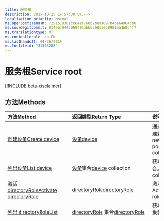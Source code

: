 ```yaml
---
title: 服务根
description: 2015-10-25 14:57:30 UTC-->
localization_priority: Normal
ms.openlocfilehash: 7291528381cc64ef760b2bdaa897b4ba64864cb0
ms.sourcegitcommit: 014eb3944306948edbb6560dbe689816a168c4f7
ms.translationtype: MT
ms.contentlocale: zh-CN
ms.lasthandoff: 04/26/2019
ms.locfileid: "33343288"
---
```

# <a name="service-root"></a><span data-ttu-id="72afa-103">服务根</span><span class="sxs-lookup"><span data-stu-id="72afa-103">Service root</span></span>

[!INCLUDE [beta-disclaimer](../../includes/beta-disclaimer.md)]

## <a name="methods"></a><span data-ttu-id="72afa-104">方法</span><span class="sxs-lookup"><span data-stu-id="72afa-104">Methods</span></span>



| <span data-ttu-id="72afa-105">方法</span><span class="sxs-lookup"><span data-stu-id="72afa-105">Method</span></span>           | <span data-ttu-id="72afa-106">返回类型</span><span class="sxs-lookup"><span data-stu-id="72afa-106">Return Type</span></span>    |<span data-ttu-id="72afa-107">说明</span><span class="sxs-lookup"><span data-stu-id="72afa-107">Description</span></span>|
|:---------------|:--------|:----------|
|[<span data-ttu-id="72afa-108">创建设备</span><span class="sxs-lookup"><span data-stu-id="72afa-108">Create device</span></span>](../api/device-post-devices.md) |[<span data-ttu-id="72afa-109">设备</span><span class="sxs-lookup"><span data-stu-id="72afa-109">device</span></span>](device.md)| <span data-ttu-id="72afa-110">通过发布到设备集合创建新设备。</span><span class="sxs-lookup"><span data-stu-id="72afa-110">Create a new device by posting to the devices collection.</span></span>|
|[<span data-ttu-id="72afa-111">列出设备</span><span class="sxs-lookup"><span data-stu-id="72afa-111">List device</span></span>](../api/device-list.md) | <span data-ttu-id="72afa-112">[设备](device.md)集合</span><span class="sxs-lookup"><span data-stu-id="72afa-112">[device](device.md) collection</span></span> |<span data-ttu-id="72afa-113">获取 device 对象集合。</span><span class="sxs-lookup"><span data-stu-id="72afa-113">Get device object collection.</span></span> |
|[<span data-ttu-id="72afa-114">激活 directoryRole</span><span class="sxs-lookup"><span data-stu-id="72afa-114">Activate directoryRole</span></span>](../api/directoryrole-post-directoryroles.md) | [<span data-ttu-id="72afa-115">directoryRole</span><span class="sxs-lookup"><span data-stu-id="72afa-115">directoryRole</span></span>](directoryrole.md) |<span data-ttu-id="72afa-116">激活目录角色。</span><span class="sxs-lookup"><span data-stu-id="72afa-116">Activate a directory role.</span></span> |
|[<span data-ttu-id="72afa-117">列出 directoryRole</span><span class="sxs-lookup"><span data-stu-id="72afa-117">List directoryRole</span></span>](../api/directoryrole-list.md) | <span data-ttu-id="72afa-118">[directoryRole](directoryrole.md) 集合</span><span class="sxs-lookup"><span data-stu-id="72afa-118">[directoryRole](directoryrole.md) collection</span></span> |<span data-ttu-id="72afa-119">获取 directoryRole 对象集合。</span><span class="sxs-lookup"><span data-stu-id="72afa-119">Get directoryRole object collection.</span></span> |
|[<span data-ttu-id="72afa-120">列出 directoryRoleTemplate</span><span class="sxs-lookup"><span data-stu-id="72afa-120">List directoryRoleTemplate</span></span>](../api/directoryroletemplate-list.md) | <span data-ttu-id="72afa-121">[directoryRoleTemplate](directoryroletemplate.md) 集合</span><span class="sxs-lookup"><span data-stu-id="72afa-121">[directoryRoleTemplate](directoryroletemplate.md) collection</span></span> |<span data-ttu-id="72afa-122">获取 directoryRoleTemplate 对象集合。</span><span class="sxs-lookup"><span data-stu-id="72afa-122">Get directoryRoleTemplate object collection.</span></span> |
|[<span data-ttu-id="72afa-123">列出驱动器</span><span class="sxs-lookup"><span data-stu-id="72afa-123">List drive</span></span>](../api/drive-list.md) | <span data-ttu-id="72afa-124">[驱动器](drive.md) 集合</span><span class="sxs-lookup"><span data-stu-id="72afa-124">[drive](drive.md) collection</span></span> |<span data-ttu-id="72afa-125">获取 drive 对象集合。</span><span class="sxs-lookup"><span data-stu-id="72afa-125">Get drive object collection.</span></span> |
|[<span data-ttu-id="72afa-126">获取驱动器</span><span class="sxs-lookup"><span data-stu-id="72afa-126">Get drive</span></span>](../api/drive-get.md) | [<span data-ttu-id="72afa-127">驱动器</span><span class="sxs-lookup"><span data-stu-id="72afa-127">drive</span></span>](drive.md)  |<span data-ttu-id="72afa-128">获取 drive 对象的属性。</span><span class="sxs-lookup"><span data-stu-id="72afa-128">Get drive object properties.</span></span> |
|[<span data-ttu-id="72afa-129">Create group</span><span class="sxs-lookup"><span data-stu-id="72afa-129">Create group</span></span>](../api/group-post-groups.md) |[<span data-ttu-id="72afa-130">组</span><span class="sxs-lookup"><span data-stu-id="72afa-130">group</span></span>](group.md)| <span data-ttu-id="72afa-131">通过发布到组集合创建新组。</span><span class="sxs-lookup"><span data-stu-id="72afa-131">Create a new group by posting to the groups collection.</span></span>|
|[<span data-ttu-id="72afa-132">列出组</span><span class="sxs-lookup"><span data-stu-id="72afa-132">List group</span></span>](../api/group-list.md) | <span data-ttu-id="72afa-133">[组](group.md) 集合</span><span class="sxs-lookup"><span data-stu-id="72afa-133">[group](group.md) collection</span></span> |<span data-ttu-id="72afa-134">获取 group 对象集合。</span><span class="sxs-lookup"><span data-stu-id="72afa-134">Get group object collection.</span></span> |
|[<span data-ttu-id="72afa-135">列出组织</span><span class="sxs-lookup"><span data-stu-id="72afa-135">List organization</span></span>](../api/organization-list.md) | <span data-ttu-id="72afa-136">[组织](organization.md) 集合</span><span class="sxs-lookup"><span data-stu-id="72afa-136">[organization](organization.md) collection</span></span> |<span data-ttu-id="72afa-137">获取 organization 对象集合。</span><span class="sxs-lookup"><span data-stu-id="72afa-137">Get organization object collection.</span></span> |
|[<span data-ttu-id="72afa-138">列出 subscribedSku</span><span class="sxs-lookup"><span data-stu-id="72afa-138">List subscribedSku</span></span>](../api/subscribedsku-list.md) | <span data-ttu-id="72afa-139">[subscribedSku](subscribedsku.md) 集合</span><span class="sxs-lookup"><span data-stu-id="72afa-139">[subscribedSku](subscribedsku.md) collection</span></span> |<span data-ttu-id="72afa-140">获取 subscribedSku 对象集合。</span><span class="sxs-lookup"><span data-stu-id="72afa-140">Get subscribedSku object collection.</span></span> |
|[<span data-ttu-id="72afa-141">Create user</span><span class="sxs-lookup"><span data-stu-id="72afa-141">Create user</span></span>](../api/user-post-users.md) |[<span data-ttu-id="72afa-142">user</span><span class="sxs-lookup"><span data-stu-id="72afa-142">user</span></span>](user.md)| <span data-ttu-id="72afa-143">通过发布到用户集合创建新用户。</span><span class="sxs-lookup"><span data-stu-id="72afa-143">Create a new user by posting to the users collection.</span></span>|
|[<span data-ttu-id="72afa-144">列出用户</span><span class="sxs-lookup"><span data-stu-id="72afa-144">List user</span></span>](../api/user-list.md) | <span data-ttu-id="72afa-145">[用户](user.md) 集合</span><span class="sxs-lookup"><span data-stu-id="72afa-145">[user](user.md) collection</span></span> |<span data-ttu-id="72afa-146">获取 user 对象集合。</span><span class="sxs-lookup"><span data-stu-id="72afa-146">Get user object collection.</span></span> |
|[<span data-ttu-id="72afa-147">创建 connectorGroup</span><span class="sxs-lookup"><span data-stu-id="72afa-147">Create connectorGroup</span></span>](../api/connectorgroup-post-connectorgroups.md) |[<span data-ttu-id="72afa-148">connectorGroup</span><span class="sxs-lookup"><span data-stu-id="72afa-148">connectorGroup</span></span>](connectorgroup.md)|<span data-ttu-id="72afa-149">通过发布到 connectorGroups 集合创建新的 connectorGroup。</span><span class="sxs-lookup"><span data-stu-id="72afa-149">Create a new connectorGroup by posting to the connectorGroups collection.</span></span>|
|[<span data-ttu-id="72afa-150">列出 connectorGroup</span><span class="sxs-lookup"><span data-stu-id="72afa-150">List connectorGroup</span></span>](../api/connectorgroup-list.md) | <span data-ttu-id="72afa-151">[connectorGroup](connectorgroup.md)集合</span><span class="sxs-lookup"><span data-stu-id="72afa-151">[connectorGroup](connectorgroup.md) collection</span></span> |<span data-ttu-id="72afa-152">获取 connectorGroup 对象集合。</span><span class="sxs-lookup"><span data-stu-id="72afa-152">Get connectorGroup object collection.</span></span> |
|[<span data-ttu-id="72afa-153">列表连接器</span><span class="sxs-lookup"><span data-stu-id="72afa-153">List connector</span></span>](../api/connector-list.md) | <span data-ttu-id="72afa-154">[连接器](connector.md)集合</span><span class="sxs-lookup"><span data-stu-id="72afa-154">[connector](connector.md) collection</span></span> |<span data-ttu-id="72afa-155">获取连接器对象集合。</span><span class="sxs-lookup"><span data-stu-id="72afa-155">Get connector object collection.</span></span> |

<!-- uuid: 8fcb5dbc-d5aa-4681-8e31-b001d5168d79
2015-10-25 14:57:30 UTC -->
<!--
{
  "type": "#page.annotation",
  "description": "Service root",
  "keywords": "",
  "section": "documentation",
  "tocPath": "",
  "suppressions": []
}
-->
